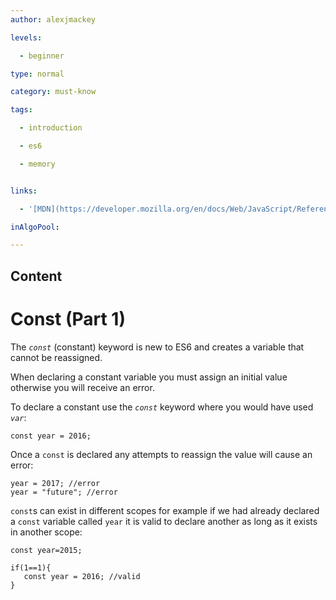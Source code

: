 ```yaml
---
author: alexjmackey

levels:

  - beginner

type: normal

category: must-know

tags:

  - introduction

  - es6

  - memory


links:

  - '[MDN](https://developer.mozilla.org/en/docs/Web/JavaScript/Reference/Statements/const){website}'

inAlgoPool:

---
```

## Content
# Const (Part 1)

The *`const`* (constant) keyword is new to ES6 and creates a variable that cannot be reassigned.

When declaring a constant variable you must assign an initial value otherwise you
will receive an error.

To declare a constant use the *`const`* keyword where you would have used *`var`*:

```
const year = 2016;
```
Once a `const` is declared any attempts to reassign the value will cause an error:

```
year = 2017; //error
year = "future"; //error
```
`const`s can exist in different scopes for example if we had already declared a `const` variable called `year` it is valid to declare another as long as it exists in another scope:

```
const year=2015;

if(1==1){
   const year = 2016; //valid
}
```

